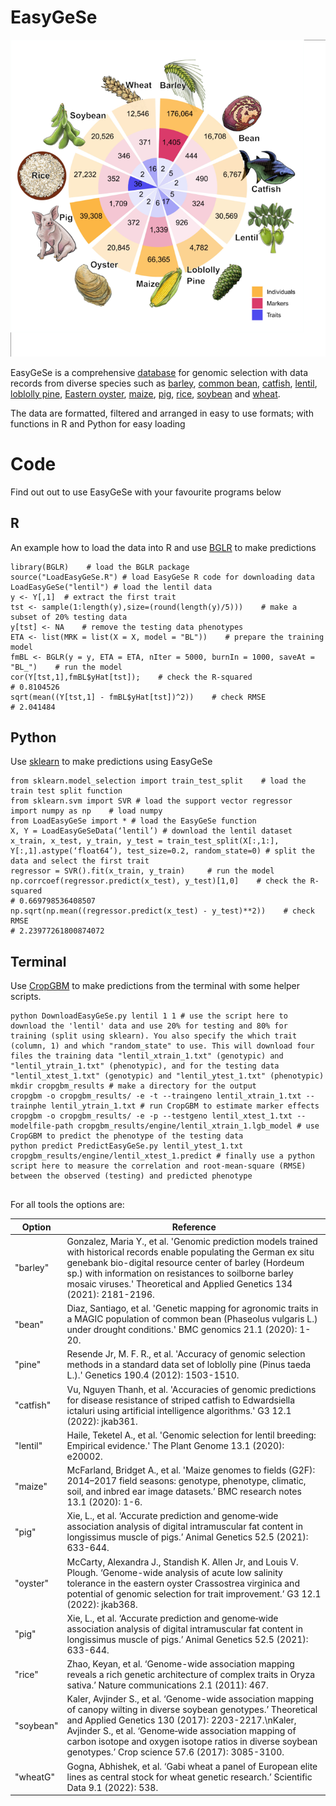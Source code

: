 # EasyGeSe

![](https://github.com/stevenandrewyates/EasyGeSe/blob/main/EasyGeSe.png)

EasyGeSe is a comprehensive [database](https://zenodo.org/record/8041805) for genomic selection with data records from diverse species such as [barley](https://link.springer.com/article/10.1007/s00122-021-03815-0), [common bean](https://bmcgenomics.biomedcentral.com/articles/10.1186/s12864-020-07213-6), [catfish](https://academic.oup.com/g3journal/article/12/1/jkab361/6408442),  [lentil](https://doi.org/10.1002/tpg2.20002), [loblolly pine](https://academic.oup.com/genetics/article/190/4/1503/6064084), [Eastern oyster](https://doi.org/10.1093/g3journal/jkab368), [maize](https://doi.org/10.1186/s13104-020-4922-8), [pig](https://doi.org/10.1111/age.13121), [rice](https://www.nature.com/articles/ncomms1467), [soybean](https://doi.org/10.1007/s00122-017-2951-z) and [wheat](https://doi.org/10.1038/s41597-022-01651-5). 

The data are formatted, filtered and arranged in easy to use formats; with functions in R and Python for easy loading

# Code
Find out out to use EasyGeSe with your favourite programs below
## R
An example how to load the data into R and use [BGLR](https://cran.r-project.org/web/packages/BGLR/index.html) to make predictions
```
library(BGLR)    # load the BGLR package
source("LoadEasyGeSe.R") # load EasyGeSe R code for downloading data
LoadEasyGeSe("lentil") # load the lentil data
y <- Y[,1]	# extract the first trait
tst <- sample(1:length(y),size=(round(length(y)/5)))    # make a subset of 20% testing data
y[tst] <- NA    # remove the testing data phenotypes
ETA <- list(MRK = list(X = X, model = "BL"))    # prepare the training model
fmBL <- BGLR(y = y, ETA = ETA, nIter = 5000, burnIn = 1000, saveAt = "BL_")    # run the model
cor(Y[tst,1],fmBL$yHat[tst]);    # check the R-squared 
# 0.8104526
sqrt(mean((Y[tst,1] - fmBL$yHat[tst])^2))    # check RMSE
# 2.041484
```

## Python

Use [sklearn](https://scikit-learn.org/stable/) to make predictions using EasyGeSe

```
from sklearn.model_selection import train_test_split    # load the train test split function
from sklearn.svm import SVR # load the support vector regressor
import numpy as np    # load numpy
from LoadEasyGeSe import * # load the EasyGeSe function
X, Y = LoadEasyGeSeData(‘lentil’) # download the lentil dataset
x_train, x_test, y_train, y_test = train_test_split(X[:,1:], Y[:,1].astype(‘float64’), test_size=0.2, random_state=0) # split the data and select the first trait
regressor = SVR().fit(x_train, y_train)     # run the model
np.corrcoef(regressor.predict(x_test), y_test)[1,0]    # check the R-squared
# 0.669798536408507
np.sqrt(np.mean((regressor.predict(x_test) - y_test)**2))    # check RMSE
# 2.23977261800874072
```
## Terminal
Use [CropGBM](https://ibreeding.github.io/) to make predictions from the terminal with some helper scripts.
```
python DownloadEasyGeSe.py lentil 1 1 # use the script here to download the 'lentil' data and use 20% for testing and 80% for training (split using sklearn). You also specify the which trait (column, 1) and which "random_state" to use. This will download four files the training data "lentil_xtrain_1.txt" (genotypic) and "lentil_ytrain_1.txt" (phenotypic), and for the testing data "lentil_xtest_1.txt" (genotypic) and "lentil_ytest_1.txt" (phenotypic)
mkdir cropgbm_results # make a directory for the output
cropgbm -o cropgbm_results/ -e -t --traingeno lentil_xtrain_1.txt --trainphe lentil_ytrain_1.txt # run CropGBM to estimate marker effects
cropgbm -o cropgbm_results/ -e -p --testgeno lentil_xtest_1.txt --modelfile-path cropgbm_results/engine/lentil_xtrain_1.lgb_model # use CropGBM to predict the phenotype of the testing data
python predict PredictEasyGeSe.py lentil_ytest_1.txt cropgbm_results/engine/lentil_xtest_1.predict # finally use a python script here to measure the correlation and root-mean-square (RMSE) between the observed (testing) and predicted phenotype
 

```
For all tools the options are:

| Option | Reference |
| ------ | ------ |
| "barley" | Gonzalez, Maria Y., et al. \'Genomic prediction models trained with historical records enable populating the German ex situ genebank bio-digital resource center of barley (Hordeum sp.) with information on resistances to soilborne barley mosaic viruses.\' Theoretical and Applied Genetics 134 (2021): 2181-2196. |
| "bean" | Diaz, Santiago, et al. \'Genetic mapping for agronomic traits in a MAGIC population of common bean (Phaseolus vulgaris L.) under drought conditions.\' BMC genomics 21.1 (2020): 1-20. |
| "pine" | Resende Jr, M. F. R., et al. \'Accuracy of genomic selection methods in a standard data set of loblolly pine (Pinus taeda L.).\' Genetics 190.4 (2012): 1503-1510. |
| "catfish" | Vu, Nguyen Thanh, et al. \'Accuracies of genomic predictions for disease resistance of striped catfish to Edwardsiella ictaluri using artificial intelligence algorithms.\' G3 12.1 (2022): jkab361. |
| "lentil" | Haile, Teketel A., et al. \'Genomic selection for lentil breeding: Empirical evidence.\' The Plant Genome 13.1 (2020): e20002. |
| "maize" | McFarland, Bridget A., et al. \'Maize genomes to fields (G2F): 2014–2017 field seasons: genotype, phenotype, climatic, soil, and inbred ear image datasets.’ BMC research notes 13.1 (2020): 1-6. |
| "pig" | Xie, L., et al. ‘Accurate prediction and genome‐wide association analysis of digital intramuscular fat content in longissimus muscle of pigs.’ Animal Genetics 52.5 (2021): 633-644. |
| "oyster" | McCarty, Alexandra J., Standish K. Allen Jr, and Louis V. Plough. ‘Genome-wide analysis of acute low salinity tolerance in the eastern oyster Crassostrea virginica and potential of genomic selection for trait improvement.’ G3 12.1 (2022): jkab368. |
| "pig" | Xie, L., et al. ‘Accurate prediction and genome‐wide association analysis of digital intramuscular fat content in longissimus muscle of pigs.’ Animal Genetics 52.5 (2021): 633-644. |
|  "rice" | Zhao, Keyan, et al. ‘Genome-wide association mapping reveals a rich genetic architecture of complex traits in Oryza sativa.’ Nature communications 2.1 (2011): 467. |
| "soybean" | Kaler, Avjinder S., et al. ‘Genome-wide association mapping of canopy wilting in diverse soybean genotypes.’ Theoretical and Applied Genetics 130 (2017): 2203-2217.\nKaler, Avjinder S., et al. ‘Genome‐wide association mapping of carbon isotope and oxygen isotope ratios in diverse soybean genotypes.’ Crop science 57.6 (2017): 3085-3100. |
| "wheatG" | Gogna, Abhishek, et al. ‘Gabi wheat a panel of European elite lines as central stock for wheat genetic research.’ Scientific Data 9.1 (2022): 538. |

